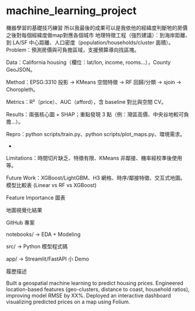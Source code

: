 # machine_learning_project
機器學習的基礎技巧練習
所以我最後的成果可以是我依他的經緯度判斷牠的房價 之後對每個經緯度做map對應各個城市
地理特徵工程（強烈建議）：到海岸距離、到 LA/SF 中心距離、人口密度（population/households/cluster 面積）。
Problem：預測房價與可負擔區域，支援預算導向找區塊。

Data：California housing（欄位：lat/lon, income, rooms…），County GeoJSON。

Method：EPSG:3310 投影 → KMeans 空間特徵 → RF 回歸/分類 → sjoin → Choropleth。

Metrics：R²（price）、AUC（afford），含 baseline 對比與空間 CV。

Results：兩張核心圖 + SHAP；重點發現 3 點（例：灣區高價、中央谷地較可負擔…）。

Repro：python scripts/train.py、python scripts/plot_maps.py、環境需求。

+
Limitations：時間切片缺乏、特徵有限、KMeans 非鄰接、機率經校準後使用等。

Future Work：XGBoost/LightGBM、H3 網格、時序/鄰接特徵、交互式地圖。
模型比較表 (Linear vs RF vs XGBoost)

Feature Importance 圖表

地圖視覺化結果

GitHub 專案

notebooks/ → EDA + Modeling

src/ → Python 模型程式碼

app/ → Streamlit/FastAPI 小 Demo

履歷描述

Built a geospatial machine learning to predict housing prices.
Engineered location-based features (geo-clusters, distance to coast, household ratios), improving model RMSE by XX%.
Deployed an interactive dashboard visualizing predicted prices on a map using Folium.